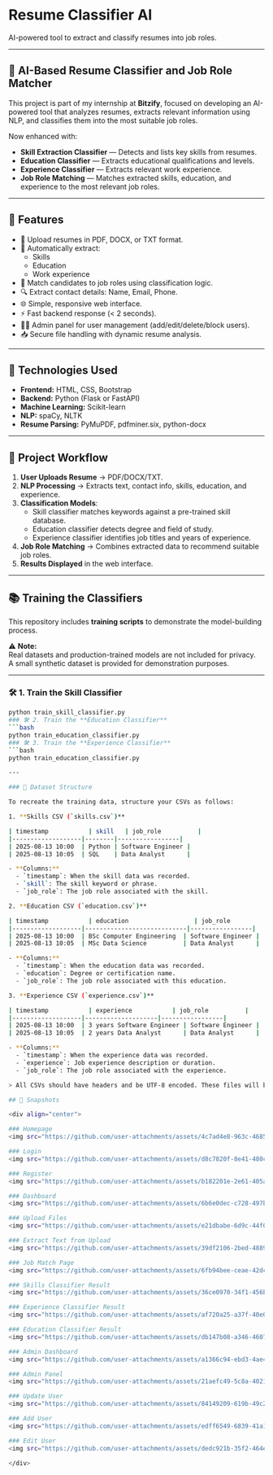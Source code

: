 # Resume Classifier AI

AI-powered tool to extract and classify resumes into job roles.

---

## 🧠 AI-Based Resume Classifier and Job Role Matcher

This project is part of my internship at **Bitzify**, focused on developing an AI-powered tool that analyzes resumes, extracts relevant information using NLP, and classifies them into the most suitable job roles.

Now enhanced with:
- **Skill Extraction Classifier** — Detects and lists key skills from resumes.
- **Education Classifier** — Extracts educational qualifications and levels.
- **Experience Classifier** — Extracts relevant work experience.
- **Job Role Matching** — Matches extracted skills, education, and experience to the most relevant job roles.

---

## 🚀 Features

- 📄 Upload resumes in PDF, DOCX, or TXT format.
- 🧠 Automatically extract:
  - Skills
  - Education
  - Work experience
- 🎯 Match candidates to job roles using classification logic.
- 🔍 Extract contact details: Name, Email, Phone.
- 🌐 Simple, responsive web interface.
- ⚡ Fast backend response (< 2 seconds).
- 👨‍💼 Admin panel for user management (add/edit/delete/block users).
- 📥 Secure file handling with dynamic resume analysis.

---

## 🧠 Technologies Used

- **Frontend:** HTML, CSS, Bootstrap
- **Backend:** Python (Flask or FastAPI)
- **Machine Learning:** Scikit-learn
- **NLP:** spaCy, NLTK
- **Resume Parsing:** PyMuPDF, pdfminer.six, python-docx

---

## 📌 Project Workflow

1. **User Uploads Resume** → PDF/DOCX/TXT.
2. **NLP Processing** → Extracts text, contact info, skills, education, and experience.
3. **Classification Models**:
   - Skill classifier matches keywords against a pre-trained skill database.
   - Education classifier detects degree and field of study.
   - Experience classifier identifies job titles and years of experience.
4. **Job Role Matching** → Combines extracted data to recommend suitable job roles.
5. **Results Displayed** in the web interface.

---

## 📚 Training the Classifiers

This repository includes **training scripts** to demonstrate the model-building process.

⚠️ **Note:**  
Real datasets and production-trained models are not included for privacy.  
A small synthetic dataset is provided for demonstration purposes.

---

### 🛠️ 1. Train the **Skill Classifier**
```bash
python train_skill_classifier.py
### 🛠️ 2. Train the **Education Classifier**
```bash
python train_education_classifier.py
### 🛠️ 3. Train the **Experience Classifier**
```bash
python train_education_classifier.py

---

### 📂 Dataset Structure

To recreate the training data, structure your CSVs as follows:

1. **Skills CSV (`skills.csv`)**

| timestamp           | skill   | job_role          |
|-------------------|--------|-----------------|
| 2025-08-13 10:00  | Python | Software Engineer |
| 2025-08-13 10:05  | SQL    | Data Analyst      |

- **Columns:**  
  - `timestamp`: When the skill data was recorded.  
  - `skill`: The skill keyword or phrase.  
  - `job_role`: The job role associated with the skill.

2. **Education CSV (`education.csv`)**

| timestamp           | education                  | job_role          |
|-------------------|----------------------------|-----------------|
| 2025-08-13 10:00  | BSc Computer Engineering  | Software Engineer |
| 2025-08-13 10:05  | MSc Data Science          | Data Analyst      |

- **Columns:**  
  - `timestamp`: When the education data was recorded.  
  - `education`: Degree or certification name.  
  - `job_role`: The job role associated with this education.

3. **Experience CSV (`experience.csv`)**

| timestamp           | experience           | job_role          |
|-------------------|--------------------|-----------------|
| 2025-08-13 10:00  | 3 years Software Engineer | Software Engineer |
| 2025-08-13 10:05  | 2 years Data Analyst      | Data Analyst      |

- **Columns:**  
  - `timestamp`: When the experience data was recorded.  
  - `experience`: Job experience description or duration.  
  - `job_role`: The job role associated with the experience.

> All CSVs should have headers and be UTF-8 encoded. These files will be read by the training scripts to build the respective classifiers.

## 📸 Snapshots

<div align="center">

### Homepage
<img src="https://github.com/user-attachments/assets/4c7ad4e8-963c-4685-8c4d-43c63fae5a90" width="300px" />

### Login
<img src="https://github.com/user-attachments/assets/d8c7820f-8e41-480c-b8fb-65d73427a71a" width="300px" />

### Register
<img src="https://github.com/user-attachments/assets/b182201e-2e61-405a-8883-17f6331f956f" width="300px" />

### Dashboard
<img src="https://github.com/user-attachments/assets/6b6e0dec-c728-497b-8b9c-d0f839cab1a6" width="300px" />

### Upload Files
<img src="https://github.com/user-attachments/assets/e21dbabe-6d9c-44f0-bbe1-81de6b5804ac" width="300px" />

### Extract Text from Upload
<img src="https://github.com/user-attachments/assets/39df2106-2bed-4889-8ece-67b90082aedf" width="300px" />

### Job Match Page
<img src="https://github.com/user-attachments/assets/6fb94bee-ceae-42dc-bfd0-efcc18737d16" width="300px" />

### Skills Classifier Result
<img src="https://github.com/user-attachments/assets/36ce0970-34f1-456b-9b9d-6bbe957b8961" width="300px" />

### Experience Classifier Result
<img src="https://github.com/user-attachments/assets/af720a25-a37f-40e0-ad9e-d2a26fb830a7" width="300px" />

### Education Classifier Result
<img src="https://github.com/user-attachments/assets/db147b08-a346-4607-b041-1e613a2348a9" width="300px" />

### Admin Dashboard
<img src="https://github.com/user-attachments/assets/a1366c94-ebd3-4ae4-a5c0-9b9782555a45" width="300px" />

### Admin Panel
<img src="https://github.com/user-attachments/assets/21aefc49-5c8a-4021-9f11-8564f7dbe95f" width="300px" />

### Update User
<img src="https://github.com/user-attachments/assets/84149209-619b-49c2-89d6-c07e6fc42587" width="300px" />

### Add User
<img src="https://github.com/user-attachments/assets/edff6549-6839-41a1-b839-602a47884f7a" width="300px" />

### Edit User
<img src="https://github.com/user-attachments/assets/dedc921b-35f2-464e-8070-4d0924955369" width="300px" />

</div>

